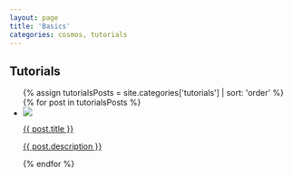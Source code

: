 ```yaml
---
layout: page
title: 'Basics'
categories: cosmos, tutorials
---
```


## Tutorials

<div class="row">
	<div class="col-xs-12 col-md-12">
		<ul class="examples-list list-unstyled">
			{% assign tutorialsPosts = site.categories['tutorials'] | sort: 'order' %}
			{% for post in tutorialsPosts %}
			  <li>
			  	<a href="{{ post.url }}">
			  		<div>
			  			<span class="img">
				  			<img src="{{ site.baseurl }}/images/cosmos/{{ post.chapter }}/{{ post.image }}" />
				  		</span>
				  		<div class="text">
					  		<p class="title">{{ post.title }}</p>
					  		<p>{{ post.description }}</p>
					  	</text>
				  	</div>
				  </a>
			  </li>
			{% endfor %}
		</ul>
	</div>
</div>
